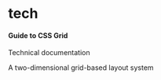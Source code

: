 # tech
<h4>Guide to CSS Grid</h4>
<p>Technical documentation</p>
<p>A two-dimensional grid-based layout system</p>
